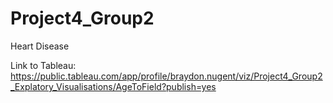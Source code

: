 # Project4_Group2
Heart Disease

Link to Tableau: https://public.tableau.com/app/profile/braydon.nugent/viz/Project4_Group2_Explatory_Visualisations/AgeToField?publish=yes
